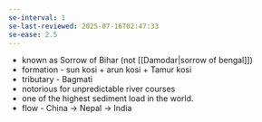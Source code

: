 ```yaml
---
se-interval: 1
se-last-reviewed: 2025-07-16T02:47:33
se-ease: 2.5
---
```

- known as Sorrow of Bihar (not [[Damodar|sorrow of bengal]])
- formation - sun kosi + arun kosi + Tamur kosi
- tributary - Bagmati
- notorious for unpredictable river courses
- one of the highest sediment load in the world.
- flow - China -> Nepal -> India